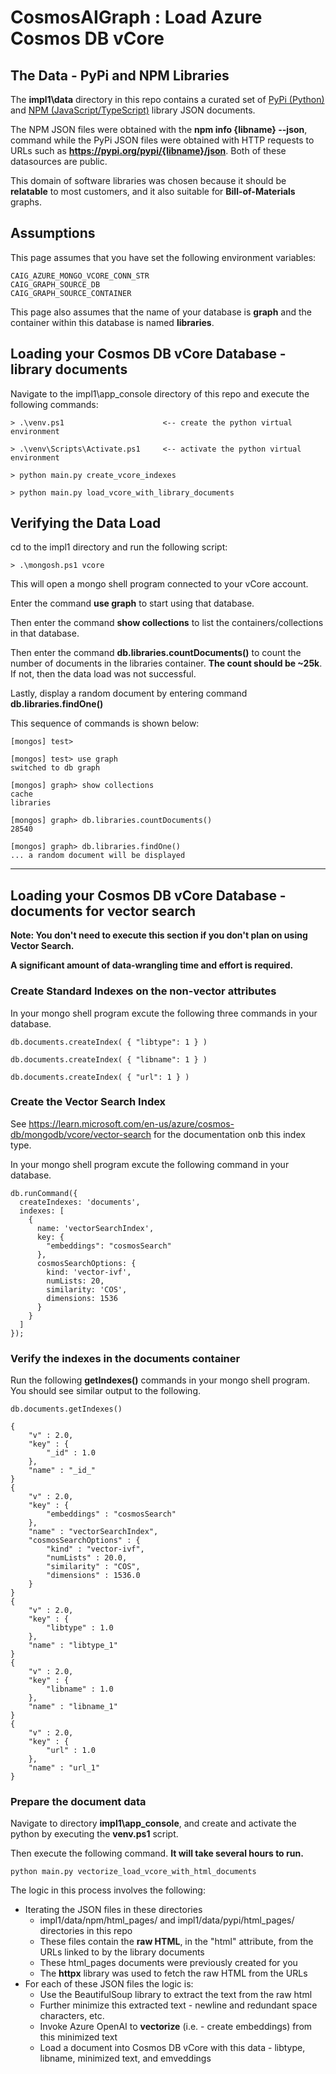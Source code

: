 # CosmosAIGraph : Load Azure Cosmos DB vCore

## The Data - PyPi and NPM Libraries

The **impl1\data** directory in this repo contains a curated set of
[PyPi (Python)](https://pypi.org/) and
[NPM (JavaScript/TypeScript)](https://www.npmjs.com/) library JSON documents.

The NPM JSON files were obtained with the **npm info {libname} --json**,
command while the PyPi JSON files were obtained with HTTP requests to 
URLs such as **https://pypi.org/pypi/{libname}/json**.  Both of these
datasources are public.

This domain of software libraries was chosen because it should be
**relatable** to most customers, and it also suitable for **Bill-of-Materials**
graphs.

## Assumptions

This page assumes that you have set the following environment variables:

```
CAIG_AZURE_MONGO_VCORE_CONN_STR
CAIG_GRAPH_SOURCE_DB
CAIG_GRAPH_SOURCE_CONTAINER
```

This page also assumes that the name of your database is **graph**
and the container within this database is named **libraries**.

## Loading your Cosmos DB vCore Database - library documents

Navigate to the impl1\app_console directory of this repo and execute
the following commands:

```
> .\venv.ps1                      <-- create the python virtual environment

> .\venv\Scripts\Activate.ps1     <-- activate the python virtual environment

> python main.py create_vcore_indexes 

> python main.py load_vcore_with_library_documents
```

## Verifying the Data Load

cd to the impl1 directory and run the following script:

```
> .\mongosh.ps1 vcore
```

This will open a mongo shell program connected to your vCore account.

Enter the command **use graph** to start using that database.

Then enter the command **show collections** to list the containers/collections
in that database.

Then enter the command **db.libraries.countDocuments()** to count the number
of documents in the libraries container.  **The count should be ~25k**.
If not, then the data load was not successful.

Lastly, display a random document by entering command **db.libraries.findOne()**

This sequence of commands is shown below:

```
[mongos] test>

[mongos] test> use graph
switched to db graph

[mongos] graph> show collections
cache
libraries

[mongos] graph> db.libraries.countDocuments()
28540

[mongos] graph> db.libraries.findOne()
... a random document will be displayed
```

---

## Loading your Cosmos DB vCore Database - documents for vector search

**Note: You don't need to execute this section if you don't plan on using Vector Search.**

**A significant amount of data-wrangling time and effort is required.**

### Create Standard Indexes on the non-vector attributes

In your mongo shell program excute the following three commands in your database.

```
db.documents.createIndex( { "libtype": 1 } )

db.documents.createIndex( { "libname": 1 } )

db.documents.createIndex( { "url": 1 } )
```

### Create the Vector Search Index

See https://learn.microsoft.com/en-us/azure/cosmos-db/mongodb/vcore/vector-search
for the documentation onb this index type.

In your mongo shell program excute the following command in your database.

```
db.runCommand({
  createIndexes: 'documents',
  indexes: [
    {
      name: 'vectorSearchIndex',
      key: {
        "embeddings": "cosmosSearch"
      },
      cosmosSearchOptions: {
        kind: 'vector-ivf',
        numLists: 20,
        similarity: 'COS',
        dimensions: 1536
      }
    }
  ]
});
```

### Verify the indexes in the documents container

Run the following **getIndexes()** commands in your mongo shell program.
You should see similar output to the following. 

```
db.documents.getIndexes()

{
    "v" : 2.0,
    "key" : {
        "_id" : 1.0
    },
    "name" : "_id_"
}
{
    "v" : 2.0,
    "key" : {
        "embeddings" : "cosmosSearch"
    },
    "name" : "vectorSearchIndex",
    "cosmosSearchOptions" : {
        "kind" : "vector-ivf",
        "numLists" : 20.0,
        "similarity" : "COS",
        "dimensions" : 1536.0
    }
}
{
    "v" : 2.0,
    "key" : {
        "libtype" : 1.0
    },
    "name" : "libtype_1"
}
{
    "v" : 2.0,
    "key" : {
        "libname" : 1.0
    },
    "name" : "libname_1"
}
{
    "v" : 2.0,
    "key" : {
        "url" : 1.0
    },
    "name" : "url_1"
}
```

### Prepare the document data

Navigate to directory **impl1\app_console**, and create and activate the
python by executing the **venv.ps1** script.

Then execute the following command.
**It will take several hours to run.**

```
python main.py vectorize_load_vcore_with_html_documents
```

The logic in this process involves the following:

- Iterating the JSON files in these directories
  - impl1/data/npm/html_pages/ and impl1/data/pypi/html_pages/ directories in this repo
  - These files contain the **raw HTML**, in the "html" attribute, from the URLs linked to by the library documents
  - These html_pages documents were previously created for you
  - The **httpx** library was used to fetch the raw HTML from the URLs
- For each of these JSON files the logic is:
    - Use the BeautifulSoup library to extract the text from the raw html 
    - Further minimize this extracted text - newline and redundant space characters, etc.
    - Invoke Azure OpenAI to **vectorize** (i.e. - create embeddings) from this minimized text
    - Load a document into Cosmos DB vCore with this data - libtype, libname, minimized text, and emveddings
